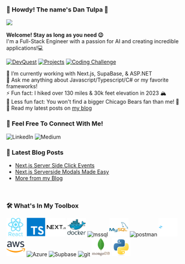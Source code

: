 <h3 align="left">👋 Howdy! The name's Dan Tulpa 👋</h3>

<p align="left">
  <a href="https://dantulpa.pro/">
    <img src="https://media.giphy.com/media/RpfIXomvjCh8I/giphy.gif" width="50%">
  </a>
</p>


<p align="left">
  <strong>Welcome! Stay as long as you need 😉</strong><br>
  I'm a Full-Stack Engineer with a passion for AI and creating incredible applications!💻
</p>


<p align="left">
  <a href="https://devquestcareers.com/"><img src="https://img.shields.io/badge/-Current WIP: DevQuest-FF69B4?style=for-the-badge&logo=https://devquestcareers.com/assets/dq-logo-transparent.png" alt="DevQuest"></a>
  <a href="https://dantulpa.pro/#project"><img src="https://img.shields.io/badge/-Projects-7B68EE?style=for-the-badge&logo=ReadTheDocs&logoColor=white" alt="Projects"></a>
  <a href="https://strong-toffee-cf38d8.netlify.app/challenge/advanced"><img src="https://img.shields.io/badge/-Coding%20Challenge-DA70D6?style=for-the-badge&logo=CodersRank&logoColor=white" alt="Coding Challenge"></a>
</p>


<p align="left">
  🌱 I’m currently working with Next.js, SupaBase, & ASP.NET<br>
  💬 Ask me anything about Javascript/Typescript/C# or my favorite frameworks!<br>
  ⚡ Fun fact: I hiked over 130 miles & 30k feet elevation in 2023 🏔️<br>
  🏈 Less fun fact: You won't find a bigger Chicago Bears fan than me! 🐻<br>
  📘 Read my latest posts on <a href="https://devquestcareers.com/blog">my blog</a><br>
</p>


### 🔗 Feel Free To Connect With Me!

<p align="left">
  <img src="https://img.shields.io/badge/Connect_with_me-0A66C2?style=flat-square&logo=linkedin" alt="LinkedIn" height="30">
  <img src="https://img.shields.io/badge/Follow_me-12100E?style=flat-square&logo=medium" alt="Medium" height="30">
</p>


### 📝 Latest Blog Posts

- [Next.js Server Side Click Events](https://medium.com/@dtulpa16/next-js-server-side-click-events-2ccb39cf602c)
- [Next.js Serverside Modals Made Easy](https://medium.com/@dtulpa16/next-js-modals-made-easy-7bdce15b2a5e)
- [More from my Blog](https://devquestcareers.com/blog)
<br/>

### 🛠️ What's In My Toolbox

<p align="left">
<img src="https://raw.githubusercontent.com/devicons/devicon/master/icons/react/react-original-wordmark.svg" alt="React" width="50" height="50">
<img src="https://raw.githubusercontent.com/devicons/devicon/master/icons/typescript/typescript-original.svg" alt="TypeScript" width="50" height="50">
<img src="https://raw.githubusercontent.com/devicons/devicon/master/icons/nextjs/nextjs-original-wordmark.svg" alt="Next.js" width="50" height="50">
<img
      src="https://raw.githubusercontent.com/devicons/devicon/master/icons/docker/docker-original-wordmark.svg"
      alt="docker"
      width="50"
      height="50"
    />
  <img
      src="https://www.svgrepo.com/show/303229/microsoft-sql-server-logo.svg"
      alt="mssql"
      width="50"
      height="50"
    />
  <img
      src="https://raw.githubusercontent.com/devicons/devicon/master/icons/mysql/mysql-original-wordmark.svg"
      alt="mysql"
      width="50"
      height="50"
    />
   <img
      src="https://www.vectorlogo.zone/logos/getpostman/getpostman-icon.svg"
      alt="postman"
      width="50"
      height="50"
    />
<img src="https://raw.githubusercontent.com/devicons/devicon/master/icons/tailwindcss/tailwindcss-original-wordmark.svg" alt="Tailwind CSS" width="50" height="50">
<img src="https://raw.githubusercontent.com/devicons/devicon/master/icons/amazonwebservices/amazonwebservices-original-wordmark.svg" alt="AWS" width="50" height="50">
<img src="https://www.vectorlogo.zone/logos/microsoft_azure/microsoft_azure-icon.svg" alt="Azure" width="50" height="50">
  <img 
    src="https://external-content.duckduckgo.com/iu/?u=https%3A%2F%2Fwww.supaform.io%2Fassets%2Fsupabase-logo-0aae2d74c5fef155747768b6ae729c0d9885aab0296ff462b7580d9a41959906.png&f=1&nofb=1&ipt=5a0684b3c45ab4e22f6bfa28a538a0bd03f595a98df482463eede5f60d2cb7e9&ipo=images" alt="Supbase"
      width="50"
      height="50"
    />
  <img
      src="https://www.vectorlogo.zone/logos/git-scm/git-scm-icon.svg"
      alt="git"
      width="50"
      height="50"
    />
  <img
      src="https://raw.githubusercontent.com/devicons/devicon/master/icons/mongodb/mongodb-original-wordmark.svg"
      alt="mongodb"
      width="50"
      height="50"
    />
  <img
      src="https://raw.githubusercontent.com/devicons/devicon/master/icons/python/python-original.svg"
      alt="python"
      width="50"
      height="50"
    />
</p>
